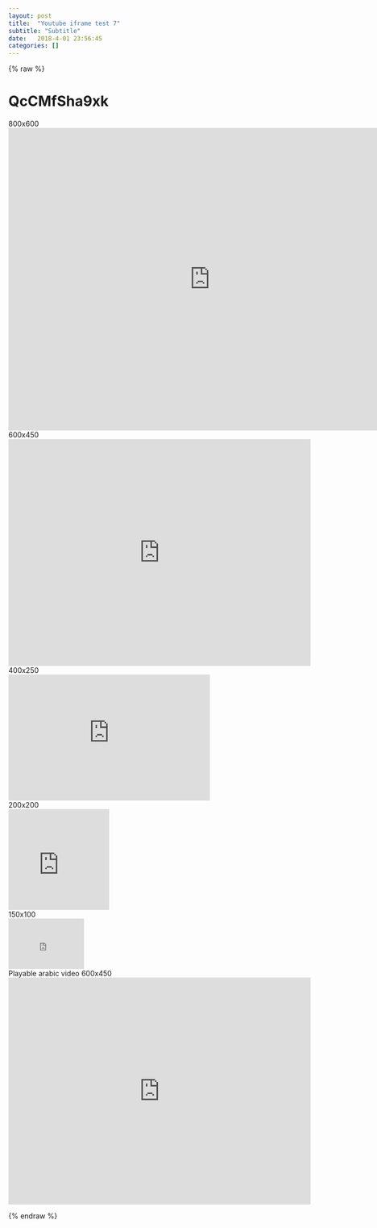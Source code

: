 ```yaml
---
layout: post
title:  "Youtube iframe test 7"
subtitle: "Subtitle"
date:   2018-4-01 23:56:45
categories: []
---
```


{% raw %}
<h1>QcCMfSha9xk</h1>
<div>800x600</div>
<iframe src="https://www.youtube.com/embed/QcCMfSha9xk" width="800" height="600" frameborder="0" gesture="media" allow="encrypted-media" allowfullscreen="" ></iframe>
<br>
<div>600x450</div>
<iframe src="https://www.youtube.com/embed/QcCMfSha9xk" width="600" height="450" frameborder="0" gesture="media" allow="encrypted-media" allowfullscreen="" ></iframe>
<br>
<div>400x250</div>
<iframe src="https://www.youtube.com/embed/QcCMfSha9xk" width="400" height="250" frameborder="0" gesture="media" allow="encrypted-media" allowfullscreen="" ></iframe>
<br>
<div>200x200</div>
<iframe src="https://www.youtube.com/embed/QcCMfSha9xk" width="200" height="200" frameborder="0" gesture="media" allow="encrypted-media" allowfullscreen="" ></iframe>
<br>
<div>150x100</div>
<iframe src="https://www.youtube.com/embed/QcCMfSha9xk" width="150" height="100" frameborder="0" gesture="media" allow="encrypted-media" allowfullscreen="" ></iframe>
<br>
<div>Playable arabic video 600x450</div>
<iframe src="https://www.youtube.com/embed/3j_7Q7lP3Rs" width="600" height="450" frameborder="0" gesture="media" allow="encrypted-media" allowfullscreen="" ></iframe>
<br>

{% endraw %}
